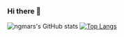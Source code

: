 ### Hi there 👋

<!--
**ngmars/ngmars** is a ✨ _special_ ✨ repository because its `README.md` (this file) appears on your GitHub profile.

Here are some ideas to get you started:

- 🔭 I’m currently working on ...
- 🌱 I’m currently learning ...
- 👯 I’m looking to collaborate on ...
- 🤔 I’m looking for help with ...
- 💬 Ask me about ...
- 📫 How to reach me: ...
- 😄 Pronouns: ...
- ⚡ Fun fact: ...
-->

![ngmars's GitHub stats](https://github-readme-stats.vercel.app/api?username=ngmars&show_icons=true&theme=radical) [![Top Langs](https://github-readme-stats.vercel.app/api/top-langs/?username=ngmars&layout=compact)](https://github.com/ngmars/github-readme-stats)
